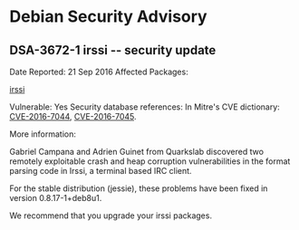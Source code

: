 
Debian Security Advisory
========================


DSA-3672-1 irssi -- security update
-----------------------------------



Date Reported:
21 Sep 2016
Affected Packages:

[irssi](https://packages.debian.org/src:irssi)

Vulnerable:
Yes
Security database references:
In Mitre's CVE dictionary: [CVE-2016-7044](https://security-tracker.debian.org/tracker/CVE-2016-7044), [CVE-2016-7045](https://security-tracker.debian.org/tracker/CVE-2016-7045).  

More information:

Gabriel Campana and Adrien Guinet from Quarkslab discovered two remotely
exploitable crash and heap corruption vulnerabilities in the format
parsing code in Irssi, a terminal based IRC client.


For the stable distribution (jessie), these problems have been fixed in
version 0.8.17-1+deb8u1.


We recommend that you upgrade your irssi packages.





